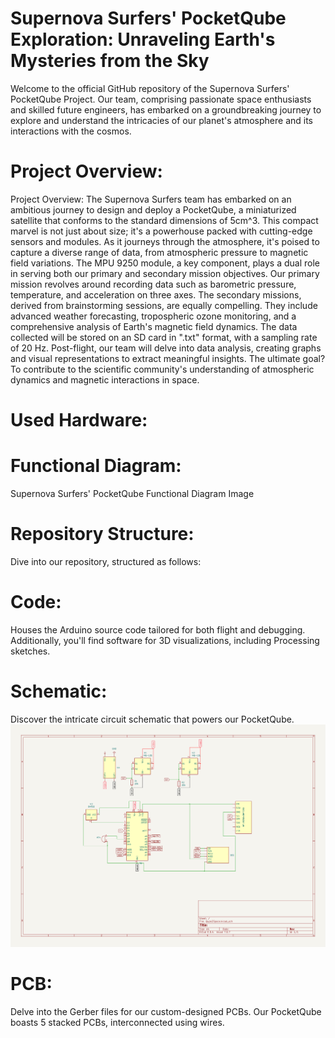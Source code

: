 # **Supernova Surfers' PocketQube Exploration: Unraveling Earth's Mysteries from the Sky**

Welcome to the official GitHub repository of the Supernova Surfers' PocketQube Project. Our team, comprising passionate space enthusiasts and skilled future engineers, has embarked on a groundbreaking journey to explore and understand the intricacies of our planet's atmosphere and its interactions with the cosmos.

# **Project Overview:**
Project Overview:
The Supernova Surfers team has embarked on an ambitious journey to design and deploy a PocketQube, a miniaturized satellite that conforms to the standard dimensions of 5cm^3. This compact marvel is not just about size; it's a powerhouse packed with cutting-edge sensors and modules.
As it journeys through the atmosphere, it's poised to capture a diverse range of data, from atmospheric pressure to magnetic field variations. The MPU 9250 module, a key component, plays a dual role in serving both our primary and secondary mission objectives. Our primary mission revolves around recording data such as barometric pressure, temperature, and acceleration on three axes. The secondary missions, derived from brainstorming sessions, are equally compelling. 
They include advanced weather forecasting, tropospheric ozone monitoring, and a comprehensive analysis of Earth's magnetic field dynamics. The data collected will be stored on an SD card in ".txt" format, with a sampling rate of 20 Hz.
Post-flight, our team will delve into data analysis, creating graphs and visual representations to extract meaningful insights.
The ultimate goal? To contribute to the scientific community's understanding of atmospheric dynamics and magnetic interactions in space.

# **Used Hardware:**


# **Functional Diagram:**
Supernova Surfers' PocketQube Functional Diagram Image

# **Repository Structure:**
Dive into our repository, structured as follows:

# **Code:**
Houses the Arduino source code tailored for both flight and debugging. Additionally, you'll find software for 3D visualizations, including Processing sketches.

# **Schematic:** 
Discover the intricate circuit schematic that powers our PocketQube.
<img width="1754" alt="SCHEMA ELECTRONICA" src="SCHEMA ELECTRONICA.png">


# **PCB:** 
Delve into the Gerber files for our custom-designed PCBs. Our PocketQube boasts 5 stacked PCBs, interconnected using wires.

